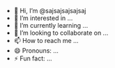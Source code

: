 - 👋 Hi, I’m @sajsajsajsajsaj
- 👀 I’m interested in ...
- 🌱 I’m currently learning ...
- 💞️ I’m looking to collaborate on ...
- 📫 How to reach me ...
- 😄 Pronouns: ...
- ⚡ Fun fact: ...

<!---
sajsajsajsajsaj/sajsajsajsajsaj is a ✨ special ✨ repository because its `README.md` (this file) appears on your GitHub profile.
You can click the Preview link to take a look at your changes.
--->

